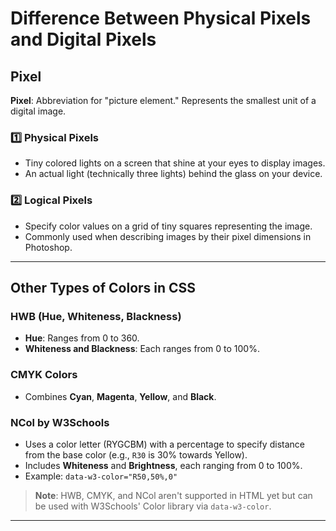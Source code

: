 # Difference Between Physical Pixels and Digital Pixels

## Pixel
**Pixel**: Abbreviation for "picture element." Represents the smallest unit of a digital image.

### 1️⃣ Physical Pixels
- Tiny colored lights on a screen that shine at your eyes to display images.  
- An actual light (technically three lights) behind the glass on your device.

### 2️⃣ Logical Pixels
- Specify color values on a grid of tiny squares representing the image.  
- Commonly used when describing images by their pixel dimensions in Photoshop.

---

## Other Types of Colors in CSS

### HWB (Hue, Whiteness, Blackness)
- **Hue**: Ranges from 0 to 360.  
- **Whiteness and Blackness**: Each ranges from 0 to 100%.

### CMYK Colors
- Combines **Cyan**, **Magenta**, **Yellow**, and **Black**.

### NCol by W3Schools
- Uses a color letter (RYGCBM) with a percentage to specify distance from the base color (e.g., `R30` is 30% towards Yellow).  
- Includes **Whiteness** and **Brightness**, each ranging from 0 to 100%.  
- Example: `data-w3-color="R50,50%,0"`

> **Note**: HWB, CMYK, and NCol aren't supported in HTML yet but can be used with W3Schools' Color library via `data-w3-color`.

---
